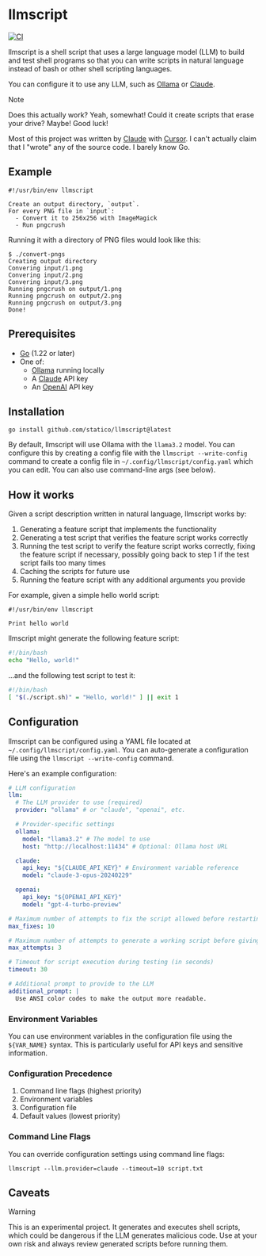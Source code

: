 # llmscript

[![CI](https://github.com/statico/llmscript/actions/workflows/ci.yml/badge.svg)](https://github.com/statico/llmscript/actions/workflows/ci.yml)

llmscript is a shell script that uses a large language model (LLM) to build and test shell programs so that you can write scripts in natural language instead of bash or other shell scripting languages.

You can configure it to use any LLM, such as [Ollama](https://ollama.com/) or [Claude](https://www.anthropic.com/claude).

> [!NOTE]
> Does this actually work? Yeah, somewhat! Could it create scripts that erase your drive? Maybe! Good luck!
>
> Most of this project was written by [Claude](https://www.anthropic.com/claude) with [Cursor](https://www.cursor.com). I can't actually claim that I "wrote" any of the source code. I barely know Go.

## Example

```
#!/usr/bin/env llmscript

Create an output directory, `output`.
For every PNG file in `input`:
  - Convert it to 256x256 with ImageMagick
  - Run pngcrush
```

Running it with a directory of PNG files would look like this:

```
$ ./convert-pngs
Creating output directory
Convering input/1.png
Convering input/2.png
Convering input/3.png
Running pngcrush on output/1.png
Running pngcrush on output/2.png
Running pngcrush on output/3.png
Done!
```

## Prerequisites

- [Go](https://go.dev/) (1.22 or later)
- One of:
  - [Ollama](https://ollama.com/) running locally
  - A [Claude](https://www.anthropic.com/claude) API key
  - An [OpenAI](https://openai.com/) API key

## Installation

```
go install github.com/statico/llmscript@latest
```

By default, llmscript will use Ollama with the `llama3.2` model. You can configure this by creating a config file with the `llmscript --write-config` command to create a config file in `~/.config/llmscript/config.yaml` which you can edit. You can also use command-line args (see below).

## How it works

Given a script description written in natural language, llmscript works by:

1. Generating a feature script that implements the functionality
2. Generating a test script that verifies the feature script works correctly
3. Running the test script to verify the feature script works correctly, fixing the feature script if necessary, possibly going back to step 1 if the test script fails too many times
4. Caching the scripts for future use
5. Running the feature script with any additional arguments you provide

For example, given a simple hello world script:

```
#!/usr/bin/env llmscript

Print hello world
```

llmscript might generate the following feature script:

```bash
#!/bin/bash
echo "Hello, world!"
```

...and the following test script to test it:

```bash
#!/bin/bash
[ "$(./script.sh)" = "Hello, world!" ] || exit 1
```

## Configuration

llmscript can be configured using a YAML file located at `~/.config/llmscript/config.yaml`. You can auto-generate a configuration file using the `llmscript --write-config` command.

Here's an example configuration:

```yaml
# LLM configuration
llm:
  # The LLM provider to use (required)
  provider: "ollama" # or "claude", "openai", etc.

  # Provider-specific settings
  ollama:
    model: "llama3.2" # The model to use
    host: "http://localhost:11434" # Optional: Ollama host URL

  claude:
    api_key: "${CLAUDE_API_KEY}" # Environment variable reference
    model: "claude-3-opus-20240229"

  openai:
    api_key: "${OPENAI_API_KEY}"
    model: "gpt-4-turbo-preview"

# Maximum number of attempts to fix the script allowed before restarting from step 2
max_fixes: 10

# Maximum number of attempts to generate a working script before giving up completely
max_attempts: 3

# Timeout for script execution during testing (in seconds)
timeout: 30

# Additional prompt to provide to the LLM
additional_prompt: |
  Use ANSI color codes to make the output more readable.
```

### Environment Variables

You can use environment variables in the configuration file using the `${VAR_NAME}` syntax. This is particularly useful for API keys and sensitive information.

### Configuration Precedence

1. Command line flags (highest priority)
2. Environment variables
3. Configuration file
4. Default values (lowest priority)

### Command Line Flags

You can override configuration settings using command line flags:

```shell
llmscript --llm.provider=claude --timeout=10 script.txt
```

## Caveats

> [!WARNING]
> This is an experimental project. It generates and executes shell scripts, which could be dangerous if the LLM generates malicious code. Use at your own risk and always review generated scripts before running them.
